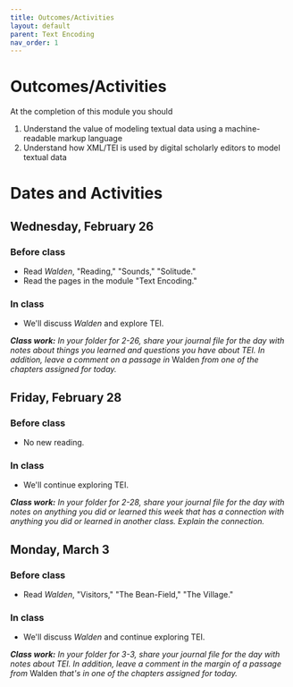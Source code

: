 ```yaml
---
title: Outcomes/Activities
layout: default
parent: Text Encoding
nav_order: 1
---
```

# Outcomes/Activities

At the completion of this module you should

1. Understand the value of modeling textual data using a machine-readable markup language
2. Understand how XML/TEI is used by digital scholarly editors to model textual data

# Dates and Activities

## Wednesday, February 26

### Before class

- Read *Walden*, "Reading," "Sounds," "Solitude."
- Read the pages in the module "Text Encoding."

### In class

- We'll discuss *Walden* and explore TEI.

***Class work:*** *In your folder for 2-26, share your journal file for the day with notes about things you learned and questions you have about TEI. In addition, leave a comment on a passage in* Walden *from one of the chapters assigned for today.*

## Friday, February 28

### Before class

- No new reading.

### In class

- We'll continue exploring TEI.

***Class work:*** *In your folder for 2-28, share your journal file for the day with notes on anything you did or learned this week that has a connection with anything you did or learned in another class. Explain the connection.*

## Monday, March 3

### Before class

- Read *Walden*, "Visitors," "The Bean-Field," "The Village."

### In class

- We'll discuss *Walden* and continue exploring TEI.

***Class work:*** *In your folder for 3-3, share your journal file for the day with notes about TEI. In addition, leave a comment in the margin of a passage from* Walden *that's in one of the chapters assigned for today.*